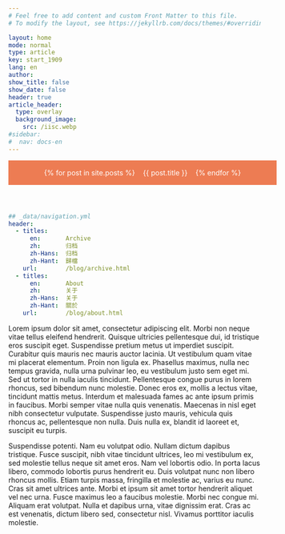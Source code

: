 ```yaml
---
# Feel free to add content and custom Front Matter to this file.
# To modify the layout, see https://jekyllrb.com/docs/themes/#overriding-theme-defaults

layout: home
mode: normal
type: article
key: start_1909
lang: en
author: 
show_title: false
show_date: false
header: true
article_header:
  type: overlay
  background_image:
    src: /iisc.webp
#sidebar:
#  nav: docs-en
---
```

<header>
<nav>
<ul>
  {% for post in site.posts %}
    <li>
      <a href="{{ post.url }}">{{ post.title }}</a>
    </li>
  {% endfor %}
</ul>
</nav>
</header>

<style>

header {
  background-color: #ed7c53;
  color: #fff;
  padding: 1rem;
  <!-- position: fixed; -->
  top: 0;
  left: 0;
  width: 100%;
  z-index: 999;
}

nav ul {
  display: flex;
  justify-content: center;
  list-style-type: none;
  margin: 0;
  padding: 0;
}

nav li {
  margin: 0 1rem;
}

nav a {
  color: #fff;
  text-decoration: none;
}

nav a:hover {
  color: #ccc;
}
</style>
```yml
## _data/navigation.yml
header:
  - titles:
      en:       Archive
      zh:       归档
      zh-Hans:  归档
      zh-Hant:  歸檔
    url:        /blog/archive.html
  - titles:
      en:       About
      zh:       关于
      zh-Hans:  关于
      zh-Hant:  關於
    url:        /blog/about.html
```

Lorem ipsum dolor sit amet, consectetur adipiscing elit. Morbi non neque vitae tellus eleifend hendrerit. Quisque ultricies pellentesque dui, id tristique eros suscipit eget. Suspendisse pretium metus ut imperdiet suscipit. Curabitur quis mauris nec mauris auctor lacinia. Ut vestibulum quam vitae mi placerat elementum. Proin non ligula ex. Phasellus maximus, nulla nec tempus gravida, nulla urna pulvinar leo, eu vestibulum justo sem eget mi. Sed ut tortor in nulla iaculis tincidunt. Pellentesque congue purus in lorem rhoncus, sed bibendum nunc molestie. Donec eros ex, mollis a lectus vitae, tincidunt mattis metus. Interdum et malesuada fames ac ante ipsum primis in faucibus. Morbi semper vitae nulla quis venenatis. Maecenas in nisl eget nibh consectetur vulputate. Suspendisse justo mauris, vehicula quis rhoncus ac, pellentesque non nulla. Duis nulla ex, blandit id laoreet et, suscipit eu turpis.

Suspendisse potenti. Nam eu volutpat odio. Nullam dictum dapibus tristique. Fusce suscipit, nibh vitae tincidunt ultrices, leo mi vestibulum ex, sed molestie tellus neque sit amet eros. Nam vel lobortis odio. In porta lacus libero, commodo lobortis purus hendrerit eu. Duis volutpat nunc non libero rhoncus mollis. Etiam turpis massa, fringilla et molestie ac, varius eu nunc. Cras sit amet ultrices ante. Morbi et ipsum sit amet tortor hendrerit aliquet vel nec urna. Fusce maximus leo a faucibus molestie. Morbi nec congue mi. Aliquam erat volutpat. Nulla et dapibus urna, vitae dignissim erat. Cras ac est venenatis, dictum libero sed, consectetur nisl. Vivamus porttitor iaculis molestie.